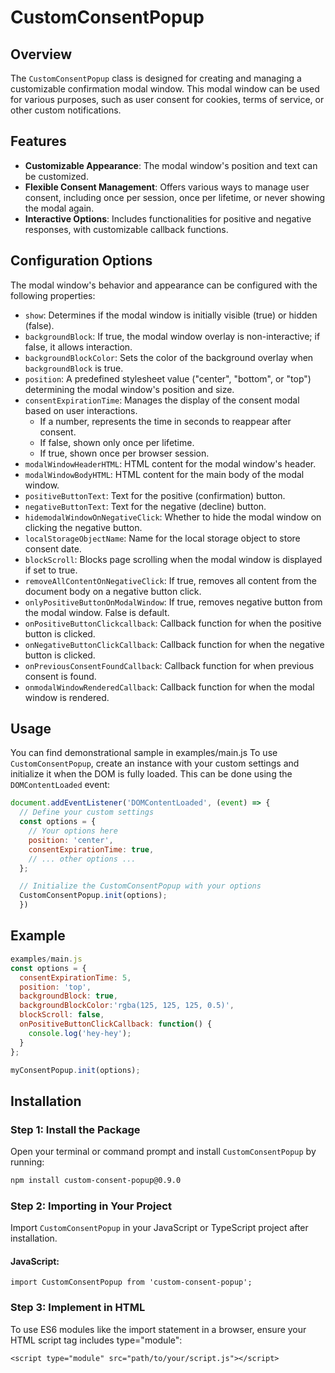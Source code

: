 # CustomConsentPopup

## Overview
The `CustomConsentPopup` class is designed for creating and managing a customizable confirmation modal window. This modal window can be used for various purposes, such as user consent for cookies, terms of service, or other custom notifications.

## Features
- **Customizable Appearance**: The modal window's position and text can be customized.
- **Flexible Consent Management**: Offers various ways to manage user consent, including once per session, once per lifetime, or never showing the modal again.
- **Interactive Options**: Includes functionalities for positive and negative responses, with customizable callback functions.

## Configuration Options
The modal window's behavior and appearance can be configured with the following properties:

- `show`: Determines if the modal window is initially visible (true) or hidden (false).
- `backgroundBlock`: If true, the modal window overlay is non-interactive; if false, it allows interaction.
- `backgroundBlockColor`: Sets the color of the background overlay when `backgroundBlock` is true.
- `position`: A predefined stylesheet value ("center", "bottom", or "top") determining the modal window's position and size.
- `consentExpirationTime`: Manages the display of the consent modal based on user interactions.
  - If a number, represents the time in seconds to reappear after consent.
  - If false, shown only once per lifetime.
  - If true, shown once per browser session.
- `modalWindowHeaderHTML`: HTML content for the modal window's header.
- `modalWindowBodyHTML`: HTML content for the main body of the modal window.
- `positiveButtonText`: Text for the positive (confirmation) button.
- `negativeButtonText`: Text for the negative (decline) button.
- `hidemodalWindowOnNegativeClick`: Whether to hide the modal window on clicking the negative button.
- `localStorageObjectName`: Name for the local storage object to store consent date.
- `blockScroll`: Blocks page scrolling when the modal window is displayed if set to true.
- `removeAllContentOnNegativeClick`: If true, removes all content from the document body on a negative button click.
- `onlyPositiveButtonOnModalWindow`: If true, removes negative button from the modal window. False is default. 
- `onPositiveButtonClickcallback`: Callback function for when the positive button is clicked.
- `onNegativeButtonClickCallback`: Callback function for when the negative button is clicked.
- `onPreviousConsentFoundCallback`: Callback function for when previous consent is found.
- `onmodalWindowRenderedCallback`: Callback function for when the modal window is rendered.

## Usage
You can find demonstrational sample in examples/main.js
To use `CustomConsentPopup`, create an instance with your custom settings and initialize it when the DOM is fully loaded. This can be done using the `DOMContentLoaded` event:

```javascript
document.addEventListener('DOMContentLoaded', (event) => {
  // Define your custom settings 
  const options = {
    // Your options here
    position: 'center',
    consentExpirationTime: true,
    // ... other options ...
  };

  // Initialize the CustomConsentPopup with your options
  CustomConsentPopup.init(options);
  })
```
## Example
```javascript
examples/main.js
const options = {
  consentExpirationTime: 5,
  position: 'top',
  backgroundBlock: true,
  backgroundBlockColor:'rgba(125, 125, 125, 0.5)',
  blockScroll: false,
  onPositiveButtonClickCallback: function() {
    console.log('hey-hey');
  }
};

myConsentPopup.init(options);
```
## Installation

### Step 1: Install the Package
Open your terminal or command prompt and install `CustomConsentPopup` by running:
```bash
npm install custom-consent-popup@0.9.0
```
### Step 2: Importing in Your Project
Import `CustomConsentPopup` in your JavaScript or TypeScript project after installation.

#### JavaScript:
```
import CustomConsentPopup from 'custom-consent-popup';
```
### Step 3: Implement in HTML

To use ES6 modules like the import statement in a browser, ensure your HTML script tag includes type="module":
```
<script type="module" src="path/to/your/script.js"></script>
```